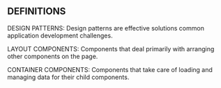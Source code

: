 ## DEFINITIONS

DESIGN PATTERNS: Design patterns are effective solutions common application development challenges.

LAYOUT COMPONENTS: Components that deal primarily with arranging other components on the page.

CONTAINER COMPONENTS: Components that take care of loading and managing data for their child components.
